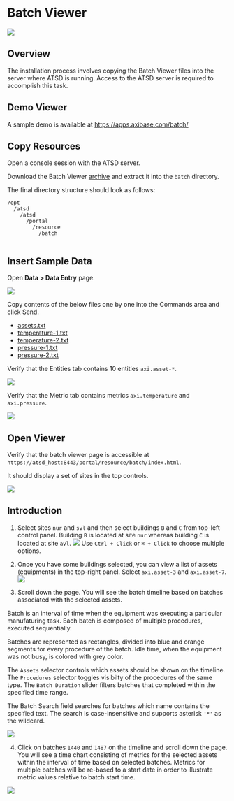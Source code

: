 # Batch Viewer

![](images/batch-timeline.png)

## Overview

The installation process involves copying the Batch Viewer files into the server where ATSD is running. Access to the ATSD server is required to accomplish this task.

## Demo Viewer

A sample demo is available at https://apps.axibase.com/batch/

## Copy Resources

Open a console session with the ATSD server.

Download the Batch Viewer [archive](https://github.com/axibase/batch-viewer/archive/master.zip) and extract it into the `batch` directory.

The final directory structure should look as follows:

```
/opt
  /atsd
    /atsd
      /portal
        /resource
          /batch
            
```

## Insert Sample Data

Open **Data > Data Entry** page.

![](images/data-insert.png)

Copy contents of the below files one by one into the Commands area and click Send.

- [assets.txt](sample-data/assets.txt)
- [temperature-1.txt](sample-data/temperature-1.txt)
- [temperature-2.txt](sample-data/temperature-2.txt)
- [pressure-1.txt](sample-data/pressure-1.txt)
- [pressure-2.txt](sample-data/pressure-2.txt)

Verify that the Entities tab contains 10 entities `axi.asset-*`.

![](images/asset-entities.png)

Verify that the Metric tab contains metrics `axi.temperature` and `axi.pressure`.

![](images/axi-metrics.png)

## Open Viewer

Verify that the batch viewer page is accessible at `https://atsd_host:8443/portal/resource/batch/index.html`.

It should display a set of sites in the top controls.

![](images/first-run.png)

## Introduction

1. Select sites `nur` and `svl` and then select buildings `B` and `C` from top-left control panel. Building `B` is located at site `nur` whereas building `C` is located at site `avl`. 
![](images/site-select.png)
Use `Ctrl + Click` or `⌘ + Click` to choose multiple options.

2. Once you have some buildings selected, you can view a list of assets (equipments) in the top-right panel. Select `axi.asset-3` and `axi.asset-7`.
![](images/assets.png)

3. Scroll down the page. You will see the batch timeline based on batches associated with the selected assets. 

Batch is an interval of time when the equipment was executing a particular manufaturing task. Each batch is composed of multiple procedures, executed sequentially. 

Batches are represented as rectangles, divided into blue and orange segments for every procedure of the batch. Idle time, when the equipment was not busy, is colored with grey color.

The `Assets` selector controls which assets should be shown on the timeline. The `Procedures` selector toggles visibilty of the procedures of the same type. The `Batch Duration` slider filters batches that completed within the specified time range. 

The Batch Search field searches for batches which name contains the specified text. The search is case-insensitive and supports asterisk `'*'` as the wildcard.

![](images/timeline-overview.png)

4. Click on batches `1440` and `1487` on the timeline and scroll down the page. You will see a time chart consisting of metrics for the selected assets within the interval of time based on selected batches. Metrics for multiple batches will be re-based to a start date in order to illustrate metric values relative to batch start time. 

![](images/timechart.png)

